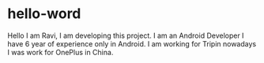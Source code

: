 # hello-word
Hello I am Ravi, I am developing this project.
I am an Android Developer
I have 6 year of experience only in Android.
I am working for Tripin nowadays
I was work for OnePlus in China.
